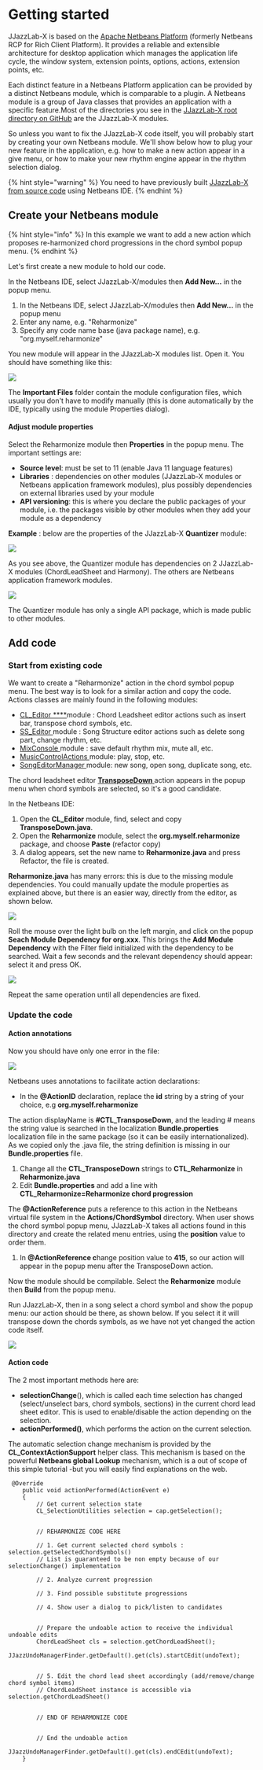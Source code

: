 # Getting started

JJazzLab-X is based on the [Apache Netbeans Platform](https://netbeans.apache.org/kb/docs/platform.html) \(formerly Netbeans RCP for Rich Client Platform\). It provides a reliable and extensible architecture for desktop application which manages the application life cycle, the window system, extension points, options, actions, extension points, etc.

Each distinct feature in a Netbeans Platform application can be provided by a distinct Netbeans module, which is comparable to a plugin. A Netbeans module is a group of Java classes that provides an application with a specific feature.Most of the directories you see in the [JJazzLab-X root directory on GitHub](https://github.com/jjazzboss/JJazzLab-X) are the JJazzLab-X modules.

So unless you want to fix the JJazzLab-X code itself, you will probably start by creating your own Netbeans module. We'll show below how to plug your new feature in the application, e.g. how to make a new action appear in a give menu, or how to make your new rhythm engine appear in the rhythm selection dialog.

{% hint style="warning" %}
You need to have previously built [JJazzLab-X from source code](build-from-source-code.md) using Netbeans IDE.
{% endhint %}

## Create your Netbeans module

{% hint style="info" %}
In this example we want to add a new action which proposes re-harmonized chord progressions in the chord symbol popup menu.
{% endhint %}

Let's first create a new module to hold our code.

In the Netbeans IDE, select JJazzLab-X/modules then **Add New...** in the popup menu.

1. In the Netbeans IDE, select JJazzLab-X/modules then **Add New...** in the popup menu
2. Enter any name, e.g. "Reharmonize"
3. Specify any code name base \(java package name\), e.g. "org.myself.reharmonize"

You new module will appear in the JJazzLab-X modules list. Open it. You should have something like this:

![](.gitbook/assets/2021-05-30-18_38_20-window.png)

The **Important Files** folder contain the module configuration files, which usually you don't have to modify manually \(this is done automatically by the IDE, typically using the module Properties dialog\). 

#### Adjust module properties

Select the Reharmonize module then **Properties** in the popup menu. The important settings are:

* **Source level**: must be set to 11 \(enable Java 11 language features\)
* **Libraries** : dependencies on other modules \(JJazzLab-X modules or Netbeans application framework modules\), plus possibly dependencies on external libraries used by your module
* **API versioning**: this is where you declare the public packages of your module, i.e. the packages visible by other modules when they add your module as a dependency

**Example** : below are the properties of the JJazzLab-X **Quantizer** module:

![](.gitbook/assets/2021-05-30-20_17_59-window.png)

As you see above, the Quantizer module has dependencies on 2 JJazzLab-X modules \(ChordLeadSheet and Harmony\). The others are Netbeans application framework modules.

![](.gitbook/assets/2021-05-30-20_18_34-window.png)

The Quantizer module has only a single API package, which is made public to other modules.

## Add code

### Start from existing code

We want to create a "Reharmonize" action in the chord symbol popup menu. The best way is to look for a similar action and copy the code. Actions classes are mainly found in the following modules:

* [CL\_Editor ****](https://github.com/jjazzboss/JJazzLab-X/tree/master/CL_Editor/src/org/jjazz/ui/cl_editor)module : Chord Leadsheet editor actions such as insert bar, transpose chord symbols, etc.
* [SS\_Editor ](https://github.com/jjazzboss/JJazzLab-X/tree/master/SS_Editor/src/org/jjazz/ui/ss_editor)module : Song Structure editor actions such as delete song part, change rhythm, etc.
* [MixConsole ](https://github.com/jjazzboss/JJazzLab-X/tree/master/MixConsole/src/org/jjazz/ui/mixconsole)module : save default rhythm mix, mute all, etc.
* [MusicControlActions ](https://github.com/jjazzboss/JJazzLab-X/tree/master/MusicControlActions/src/org/jjazz/ui/musiccontrolactions)module: play, stop, etc. 
* [SongEditorManager ](https://github.com/jjazzboss/JJazzLab-X/tree/master/SongEditorManager/src/org/jjazz/songeditormanager)module: new song, open song, duplicate song, etc.

The chord leadsheet editor [**TransposeDown** ](https://github.com/jjazzboss/JJazzLab-X/blob/master/CL_Editor/src/org/jjazz/ui/cl_editor/actions/TransposeDown.java)action appears in the popup menu when chord symbols are selected, so it's a good candidate. 

In the Netbeans IDE:

1. Open the **CL\_Editor** module, find, select and copy **TransposeDown.java**. 
2. Open the **Reharmonize** module, select the **org.myself.reharmonize** package, and choose **Paste** \(refactor copy\)
3. A dialog appears, set the new name to **Reharmonize.java** and press Refactor, the file is created.

**Reharmonize.java** has many errors: this is due to the missing module dependencies. You could manually update the module properties as explained above, but there is an easier way, directly from the editor, as shown below.

![](.gitbook/assets/2021-05-30-21_46_05-window.png)

Roll the mouse over the light bulb on the left margin, and click on the popup **Seach Module Dependency for org.xxx**.  This brings the **Add Module Dependency** with the Filter field initialized with the dependency to be searched. Wait a few seconds and the relevant dependency should appear: select it and press OK.

![](.gitbook/assets/2021-05-30-21_51_42-window.png)

Repeat the same operation until all dependencies are fixed. 

### Update the code

#### Action annotations

Now you should have only one error in the file:

![](.gitbook/assets/2021-05-30-21_59_36-window.png)

Netbeans uses annotations to facilitate action declarations: 

* In the **@ActionID** declaration, replace the **id** string by a string of your choice, e.g **org.myself.reharmonize**

The action displayName is **\#CTL\_TransposeDown**, and the leading \# means the string value is searched in the localization **Bundle.properties** localization file in the same package \(so it can be easily internationalized\). As we copied only the .java file, the string definition is missing in our **Bundle.properties** file. 

1. Change all the **CTL\_TransposeDown** strings to **CTL\_Reharmonize** in **Reharmonize.java**
2. Edit **Bundle.properties** and add a line with **CTL\_Reharmonize=Reharmonize chord progression**

The **@ActionReference** puts a reference to this action in the Netbeans virtual file system in the **Actions/ChordSymbol** directory. When user shows the chord symbol popup menu, JJazzLab-X takes all actions found in this directory and create the related menu entries, using the **position** value to order them.

1. In **@ActionReference c**hange position value to **415**, so our action will appear in the popup menu after the TransposeDown action.

Now the module should be compilable. Select the **Reharmonize** module then **Build** from the popup menu.

Run JJazzLab-X, then in a song select a chord symbol and show the popup menu: our action should be there, as shown below. If you select it it will transpose down the chords symbols, as we have not yet changed the action code itself.

![](.gitbook/assets/2021-05-30-22_37_52-window.png)

#### Action code

The 2 most important methods here are:

* **selectionChange**\(\), which is called each time selection has changed \(select/unselect bars, chord symbols, sections\) in the current chord lead sheet editor. This is used to enable/disable the action depending on the selection.
* **actionPerformed\(\)**, which performs the action on the current selection.

The automatic selection change mechanism is provided by the **CL\_ContextActionSupport** helper class.  This mechanism is based on the powerful **Netbeans global Lookup** mechanism, which is a out of scope of this simple tutorial -but you will easily find explanations on the web. 

```text
 @Override
    public void actionPerformed(ActionEvent e)
    {
        // Get current selection state
        CL_SelectionUtilities selection = cap.getSelection();


        // REHARMONIZE CODE HERE
                
        // 1. Get current selected chord symbols : selection.getSelectedChordSymbols()
        // List is guaranteed to be non empty because of our selectionChange() implementation

        // 2. Analyze current progression
        
        // 3. Find possible substitute progressions
        
        // 4. Show user a dialog to pick/listen to candidates                
        

        // Prepare the undoable action to receive the individual undoable edits
        ChordLeadSheet cls = selection.getChordLeadSheet();
        JJazzUndoManagerFinder.getDefault().get(cls).startCEdit(undoText);
                
        
        // 5. Edit the chord lead sheet accordingly (add/remove/change chord symbol items)
        // ChordLeadSheet instance is accessible via selection.getChordLeadSheet()

                
        // END OF REHARMONIZE CODE         


        // End the undoable action
        JJazzUndoManagerFinder.getDefault().get(cls).endCEdit(undoText);
    }
```



























